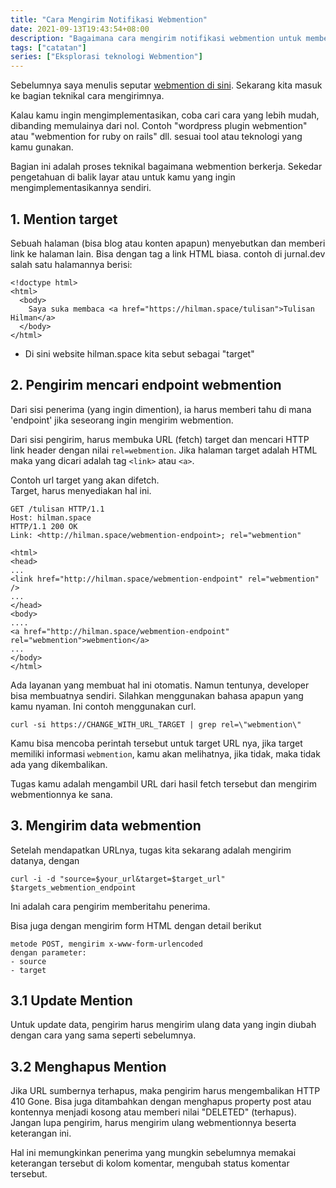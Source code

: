 ```yaml
---
title: "Cara Mengirim Notifikasi Webmention"
date: 2021-09-13T19:43:54+08:00
description: "Bagaimana cara mengirim notifikasi webmention untuk memberitahu sebuah URL sudah dimention di link lain?"
tags: ["catatan"]
series: ["Eksplorasi teknologi Webmention"]
---
```


Sebelumnya saya menulis seputar [webmention di sini](https://jurnal.dev/webmention). Sekarang kita masuk ke bagian teknikal cara mengirimnya.

Kalau kamu ingin mengimplementasikan, coba cari cara yang lebih mudah, dibanding memulainya dari nol. Contoh "wordpress plugin webmention" atau "webmention for ruby on rails" dll. sesuai tool atau teknologi yang kamu gunakan.

Bagian ini adalah proses teknikal bagaimana webmention berkerja. Sekedar pengetahuan di balik layar atau untuk kamu yang ingin mengimplementasikannya sendiri.

## 1. Mention target
Sebuah halaman (bisa blog atau konten apapun) menyebutkan dan memberi link ke halaman lain. Bisa dengan tag a link HTML biasa.
contoh di jurnal.dev salah satu halamannya berisi: 
```
<!doctype html>
<html>
  <body>
  	Saya suka membaca <a href="https://hilman.space/tulisan">Tulisan Hilman</a>
  </body>
</html>
```
* Di sini website hilman.space kita sebut sebagai "target"

## 2. Pengirim mencari endpoint webmention
Dari sisi penerima (yang ingin dimention), ia harus memberi tahu di mana 'endpoint' jika seseorang ingin mengirim webmention.

Dari sisi pengirim, harus membuka URL (fetch) target dan mencari HTTP link header dengan nilai `rel=webmention`. Jika halaman target adalah HTML maka yang dicari adalah tag `<link>` atau `<a>`.

Contoh url target yang akan difetch.  
Target, harus menyediakan hal ini.
```
GET /tulisan HTTP/1.1
Host: hilman.space
HTTP/1.1 200 OK
Link: <http://hilman.space/webmention-endpoint>; rel="webmention"

<html>
<head>
...
<link href="http://hilman.space/webmention-endpoint" rel="webmention" />
...
</head>
<body>
....
<a href="http://hilman.space/webmention-endpoint" rel="webmention">webmention</a>
...
</body>
</html>
```

Ada layanan yang membuat hal ini otomatis. Namun tentunya, developer bisa membuatnya sendiri. Silahkan menggunakan bahasa apapun yang kamu nyaman. Ini contoh menggunakan curl. 
```
curl -si https://CHANGE_WITH_URL_TARGET | grep rel=\"webmention\"
```
Kamu bisa mencoba perintah tersebut untuk target URL nya, jika target memiliki informasi `webmention`, kamu akan melihatnya, jika tidak, maka tidak ada yang dikembalikan.

Tugas kamu adalah mengambil URL dari hasil fetch tersebut dan mengirim webmentionnya ke sana.

## 3. Mengirim data webmention
Setelah mendapatkan URLnya, tugas kita sekarang adalah mengirim datanya, dengan
```
curl -i -d "source=$your_url&target=$target_url" $targets_webmention_endpoint
```
Ini adalah cara pengirim memberitahu penerima.

Bisa juga dengan mengirim form HTML dengan detail berikut
```
metode POST, mengirim x-www-form-urlencoded 
dengan parameter:
- source
- target
```

## 3.1 Update Mention
Untuk update data, pengirim harus mengirim ulang data yang ingin diubah dengan cara yang sama seperti sebelumnya.


## 3.2 Menghapus Mention
Jika URL sumbernya terhapus, maka pengirim harus mengembalikan HTTP 410 Gone. Bisa juga ditambahkan dengan menghapus property post atau kontennya menjadi kosong atau memberi nilai "DELETED" (terhapus). Jangan lupa pengirim, harus mengirim ulang webmentionnya beserta keterangan ini.

Hal ini memungkinkan penerima yang mungkin sebelumnya memakai keterangan tersebut di kolom komentar, mengubah status komentar tersebut.